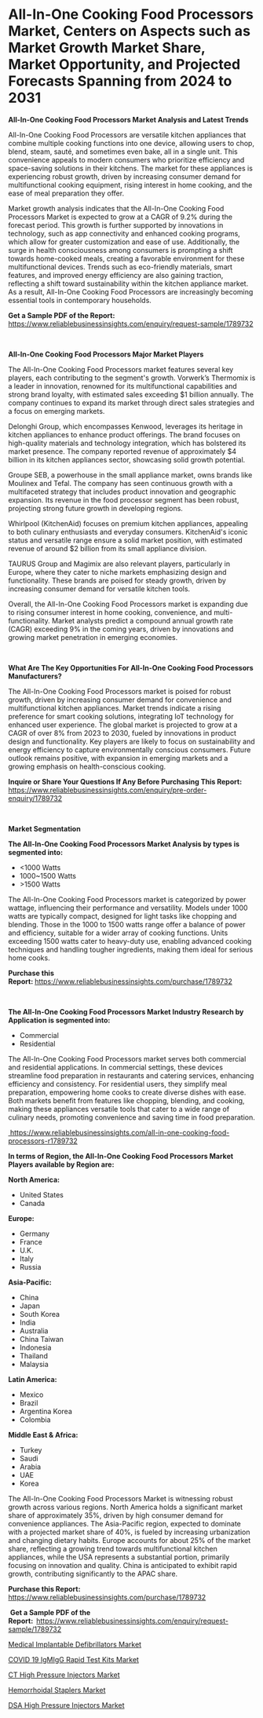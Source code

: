 <p><h1>All-In-One Cooking Food Processors Market, Centers on Aspects such as Market Growth Market Share, Market Opportunity, and Projected Forecasts Spanning from 2024 to 2031</h1></p><p><strong>All-In-One Cooking Food Processors Market Analysis and Latest Trends</strong></p>
<p><p>All-In-One Cooking Food Processors are versatile kitchen appliances that combine multiple cooking functions into one device, allowing users to chop, blend, steam, sauté, and sometimes even bake, all in a single unit. This convenience appeals to modern consumers who prioritize efficiency and space-saving solutions in their kitchens. The market for these appliances is experiencing robust growth, driven by increasing consumer demand for multifunctional cooking equipment, rising interest in home cooking, and the ease of meal preparation they offer.</p><p>Market growth analysis indicates that the All-In-One Cooking Food Processors Market is expected to grow at a CAGR of 9.2% during the forecast period. This growth is further supported by innovations in technology, such as app connectivity and enhanced cooking programs, which allow for greater customization and ease of use. Additionally, the surge in health consciousness among consumers is prompting a shift towards home-cooked meals, creating a favorable environment for these multifunctional devices. Trends such as eco-friendly materials, smart features, and improved energy efficiency are also gaining traction, reflecting a shift toward sustainability within the kitchen appliance market. As a result, All-In-One Cooking Food Processors are increasingly becoming essential tools in contemporary households.</p></p>
<p><strong>Get a Sample PDF of the Report:&nbsp;</strong> <a href="https://www.reliablebusinessinsights.com/enquiry/request-sample/1789732?utm_campaign=1509&utm_medium=2&utm_source=Github&utm_content=ia&utm_term=13102024&utm_id=all-in-one-cooking-food-processors">https://www.reliablebusinessinsights.com/enquiry/request-sample/1789732</a></p>
<p>&nbsp;</p>
<p><strong>All-In-One Cooking Food Processors Major Market Players</strong></p>
<p><p>The All-In-One Cooking Food Processors market features several key players, each contributing to the segment's growth. Vorwerk’s Thermomix is a leader in innovation, renowned for its multifunctional capabilities and strong brand loyalty, with estimated sales exceeding $1 billion annually. The company continues to expand its market through direct sales strategies and a focus on emerging markets.</p><p>Delonghi Group, which encompasses Kenwood, leverages its heritage in kitchen appliances to enhance product offerings. The brand focuses on high-quality materials and technology integration, which has bolstered its market presence. The company reported revenue of approximately $4 billion in its kitchen appliances sector, showcasing solid growth potential.</p><p>Groupe SEB, a powerhouse in the small appliance market, owns brands like Moulinex and Tefal. The company has seen continuous growth with a multifaceted strategy that includes product innovation and geographic expansion. Its revenue in the food processor segment has been robust, projecting strong future growth in developing regions.</p><p>Whirlpool (KitchenAid) focuses on premium kitchen appliances, appealing to both culinary enthusiasts and everyday consumers. KitchenAid's iconic status and versatile range ensure a solid market position, with estimated revenue of around $2 billion from its small appliance division.</p><p>TAURUS Group and Magimix are also relevant players, particularly in Europe, where they cater to niche markets emphasizing design and functionality. These brands are poised for steady growth, driven by increasing consumer demand for versatile kitchen tools.</p><p>Overall, the All-In-One Cooking Food Processors market is expanding due to rising consumer interest in home cooking, convenience, and multi-functionality. Market analysts predict a compound annual growth rate (CAGR) exceeding 9% in the coming years, driven by innovations and growing market penetration in emerging economies.</p></p>
<p>&nbsp;</p>
<p><strong>What Are The Key Opportunities For All-In-One Cooking Food Processors Manufacturers?</strong></p>
<p><p>The All-In-One Cooking Food Processors market is poised for robust growth, driven by increasing consumer demand for convenience and multifunctional kitchen appliances. Market trends indicate a rising preference for smart cooking solutions, integrating IoT technology for enhanced user experience. The global market is projected to grow at a CAGR of over 8% from 2023 to 2030, fueled by innovations in product design and functionality. Key players are likely to focus on sustainability and energy efficiency to capture environmentally conscious consumers. Future outlook remains positive, with expansion in emerging markets and a growing emphasis on health-conscious cooking.</p></p>
<p><strong>Inquire or Share Your Questions If Any Before Purchasing This Report:</strong> <a href="https://www.reliablebusinessinsights.com/enquiry/pre-order-enquiry/1789732?utm_campaign=1509&utm_medium=2&utm_source=Github&utm_content=ia&utm_term=13102024&utm_id=all-in-one-cooking-food-processors">https://www.reliablebusinessinsights.com/enquiry/pre-order-enquiry/1789732</a></p>
<p>&nbsp;</p>
<p><strong>Market Segmentation</strong></p>
<p><strong>The All-In-One Cooking Food Processors Market Analysis by types is segmented into:</strong></p>
<p><ul><li><1000 Watts</li><li>1000~1500 Watts</li><li>>1500 Watts</li></ul></p>
<p><p>The All-In-One Cooking Food Processors market is categorized by power wattage, influencing their performance and versatility. Models under 1000 watts are typically compact, designed for light tasks like chopping and blending. Those in the 1000 to 1500 watts range offer a balance of power and efficiency, suitable for a wider array of cooking functions. Units exceeding 1500 watts cater to heavy-duty use, enabling advanced cooking techniques and handling tougher ingredients, making them ideal for serious home cooks.</p></p>
<p><strong>Purchase this Report:&nbsp;</strong><a href="https://www.reliablebusinessinsights.com/purchase/1789732?utm_campaign=1509&utm_medium=2&utm_source=Github&utm_content=ia&utm_term=13102024&utm_id=all-in-one-cooking-food-processors">https://www.reliablebusinessinsights.com/purchase/1789732</a></p>
<p>&nbsp;</p>
<p><strong>The All-In-One Cooking Food Processors Market Industry Research by Application is segmented into:</strong></p>
<p><ul><li>Commercial</li><li>Residential</li></ul></p>
<p><p>The All-In-One Cooking Food Processors market serves both commercial and residential applications. In commercial settings, these devices streamline food preparation in restaurants and catering services, enhancing efficiency and consistency. For residential users, they simplify meal preparation, empowering home cooks to create diverse dishes with ease. Both markets benefit from features like chopping, blending, and cooking, making these appliances versatile tools that cater to a wide range of culinary needs, promoting convenience and saving time in food preparation.</p></p>
<p><a href="https://www.reliablebusinessinsights.com/all-in-one-cooking-food-processors-r1789732?utm_campaign=1509&utm_medium=2&utm_source=Github&utm_content=ia&utm_term=13102024&utm_id=all-in-one-cooking-food-processors">&nbsp;https://www.reliablebusinessinsights.com/all-in-one-cooking-food-processors-r1789732</a></p>
<p><strong>In terms of Region, the All-In-One Cooking Food Processors Market Players available by Region are:</strong></p>
<p>
    <p> <strong> North America: </strong>
        <ul>
            <li>United States</li>
            <li>Canada</li>
        </ul>
        </p> 
    <p> <strong> Europe: </strong>
        <ul>
            <li>Germany</li>
            <li>France</li>
            <li>U.K.</li>
            <li>Italy</li>
            <li>Russia</li>
        </ul>
        </p> 
    <p> <strong> Asia-Pacific: </strong>
        <ul>
            <li>China</li>
            <li>Japan</li>
            <li>South Korea</li>
            <li>India</li>
            <li>Australia</li>
            <li>China Taiwan</li>
            <li>Indonesia</li>
            <li>Thailand</li>
            <li>Malaysia</li>
        </ul>
        </p> 
    <p> <strong> Latin America: </strong>
        <ul>
            <li>Mexico</li>
            <li>Brazil</li>
            <li>Argentina Korea</li>
            <li>Colombia</li>
        </ul>
        </p> 
    <p> <strong> Middle East & Africa: </strong>
        <ul>
            <li>Turkey</li>
            <li>Saudi</li>
            <li>Arabia</li>
            <li>UAE</li>
            <li>Korea</li>
        </ul>
    </p>
    </p>
<p><p>The All-In-One Cooking Food Processors Market is witnessing robust growth across various regions. North America holds a significant market share of approximately 35%, driven by high consumer demand for convenience appliances. The Asia-Pacific region, expected to dominate with a projected market share of 40%, is fueled by increasing urbanization and changing dietary habits. Europe accounts for about 25% of the market share, reflecting a growing trend towards multifunctional kitchen appliances, while the USA represents a substantial portion, primarily focusing on innovation and quality. China is anticipated to exhibit rapid growth, contributing significantly to the APAC share.</p></p>
<p><strong>Purchase this Report: </strong><a href="https://www.reliablebusinessinsights.com/purchase/1789732?utm_campaign=1509&utm_medium=2&utm_source=Github&utm_content=ia&utm_term=13102024&utm_id=all-in-one-cooking-food-processors">https://www.reliablebusinessinsights.com/purchase/1789732</a></p>
<p>&nbsp;<strong>Get a Sample PDF of the Report:&nbsp;&nbsp;</strong><a href="https://www.reliablebusinessinsights.com/enquiry/request-sample/1789732?utm_campaign=1509&utm_medium=2&utm_source=Github&utm_content=ia&utm_term=13102024&utm_id=all-in-one-cooking-food-processors">https://www.reliablebusinessinsights.com/enquiry/request-sample/1789732</a></p>
<p><strong></strong></p>
<p><p><a href="https://www.linkedin.com/pulse/medical-implantable-defibrillators-market-share-analysis-growth-co3oc?utm_campaign=1509&utm_medium=2&utm_source=Github&utm_content=ia&utm_term=13102024&utm_id=all-in-one-cooking-food-processors">Medical Implantable Defibrillators Market</a></p><p><a href="https://www.linkedin.com/pulse/global-covid-19-igmigg-rapid-test-kits-market-status-2024-2031-ldcbc?utm_campaign=1509&utm_medium=2&utm_source=Github&utm_content=ia&utm_term=13102024&utm_id=all-in-one-cooking-food-processors">COVID 19 IgMIgG Rapid Test Kits Market</a></p><p><a href="https://www.linkedin.com/pulse/ct-high-pressure-injectors-value-chain-analysis-from-rxu1e?utm_campaign=1509&utm_medium=2&utm_source=Github&utm_content=ia&utm_term=13102024&utm_id=all-in-one-cooking-food-processors">CT High Pressure Injectors Market</a></p><p><a href="https://www.linkedin.com/pulse/driving-forces-global-hemorrhoidal-staplers-market-trends-d3rme?utm_campaign=1509&utm_medium=2&utm_source=Github&utm_content=ia&utm_term=13102024&utm_id=all-in-one-cooking-food-processors">Hemorrhoidal Staplers Market</a></p><p><a href="https://www.linkedin.com/pulse/dsa-high-pressure-injectors-market-trends-insights-type-jdude?utm_campaign=1509&utm_medium=2&utm_source=Github&utm_content=ia&utm_term=13102024&utm_id=all-in-one-cooking-food-processors">DSA High Pressure Injectors Market</a></p></p>
